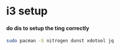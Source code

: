 # i3 setup

#### do dis to setup the ting correctly
```bash
sudo pacman -S nitrogen dunst xdotool jq
```
